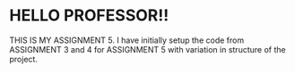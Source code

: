 # HELLO PROFESSOR!!
THIS IS MY ASSIGNMENT 5. I have initially setup the code from ASSIGNMENT 3 and 4 for ASSIGNMENT 5 with variation in structure of the project.